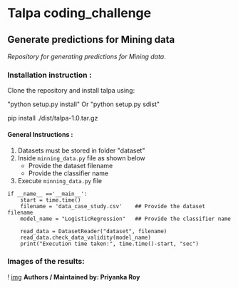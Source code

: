 # Talpa coding_challenge
## Generate predictions for Mining data

_Repository for generating predictions for Mining data_.

### Installation instruction :

Clone the repository and install talpa using:

"python setup.py install"  Or  "python setup.py sdist"

pip install ./dist/talpa-1.0.tar.gz

#### General Instructions :
1. Datasets must be stored in folder "dataset"
2. Inside `minning_data.py` file as shown below
    - Provide the dataset filename 
    - Provide the classifier name
3. Execute `minning_data.py` file
```
if __name__ =='__main__':                                     
    start = time.time()                                       
    filename = 'data_case_study.csv'    ## Provide the dataset filename                         
    model_name = "LogisticRegression"   ## Provide the classifier name                      
                                                              
    read_data = DatasetReader("dataset", filename)            
    read_data.check_data_validity(model_name)                 
    print("Execution time taken:", time.time()-start, "sec")              
```

### Images of the results:
! [img](talpa/plots/LogisticRegression_metrics.png)
**Authors / Maintained by: Priyanka Roy**
